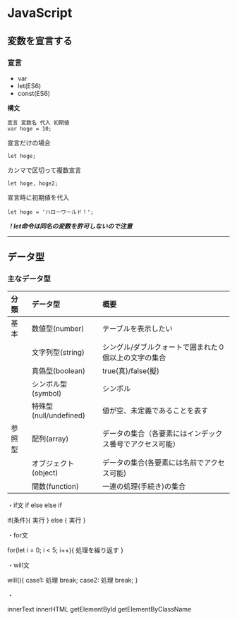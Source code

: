 # JavaScript

## 変数を宣言する

### 宣言
* var
* let(ES6)
* const(ES6)

**構文**

```javascript:title
宣言 変数名 代入 初期値
var hoge = 10;
```
宣言だけの場合
```javascript:title
let hoge;
```
カンマで区切って複数宣言
```javascript:title
let hoge, hoge2;
```
宣言時に初期値を代入
```javascript:title
let hoge = 'ハローワールド！';
```
***！let命令は同名の変数を許可しないので注意***
*****


## データ型

### 主なデータ型




|分類|データ型|概要|
|:---|:---|:---|
|基本|数値型(number)|テーブルを表示したい|
||文字列型(string)|シングル/ダブルクォートで囲まれた０個以上の文字の集合|
||真偽型(boolean)|true(真)/false(擬)|
||シンボル型(symbol)|シンボル|
||特殊型(null/undefined)|値が空、未定義であることを表す|
|参照型|配列(array)|データの集合（各要素にはインデックス番号でアクセス可能）|
||オブジェクト(object)|データの集合(各要素には名前でアクセス可能)|
||関数(function)|一連の処理(手続き)の集合|


・if文
  if
  else
  else if

  if(条件){
    実行
  } else {
    実行
  }

・for文

  for(let i = 0; i < 5; i++){
    処理を繰り返す
  }

・will文

  will(){
    case1:
    処理
    break;
    case2:
    処理
    break;
  }

・

innerText
innerHTML
getElementById
getElementByClassName

